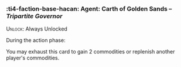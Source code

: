 ### :ti4-faction-base-hacan: **Agent**: Carth of Golden Sands – _Tripartite Governor_

<span style="font-variant:small-caps;">Unlock</span>: Always Unlocked

During the action phase:

You may exhaust this card to gain 2 commodities or replenish another player's commodities.
